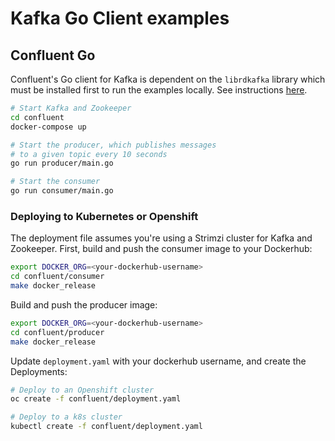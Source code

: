 # Kafka Go Client examples

## Confluent Go
Confluent's Go client for Kafka is dependent on the `librdkafka` library which must be installed first to run the examples locally. See instructions [here](https://github.com/confluentinc/confluent-kafka-go#installing-librdkafka). 

```sh
# Start Kafka and Zookeeper
cd confluent
docker-compose up 

# Start the producer, which publishes messages
# to a given topic every 10 seconds
go run producer/main.go

# Start the consumer
go run consumer/main.go
```

### Deploying to Kubernetes or Openshift
The deployment file assumes you're using a Strimzi cluster for Kafka and Zookeeper. 
First, build and push the consumer image to your Dockerhub: 

```sh
export DOCKER_ORG=<your-dockerhub-username>
cd confluent/consumer
make docker_release
```

Build and push the producer image:

```sh
export DOCKER_ORG=<your-dockerhub-username>
cd confluent/producer
make docker_release
```

Update `deployment.yaml` with your dockerhub username, and create the Deployments:

```sh
# Deploy to an Openshift cluster
oc create -f confluent/deployment.yaml

# Deploy to a k8s cluster
kubectl create -f confluent/deployment.yaml
```